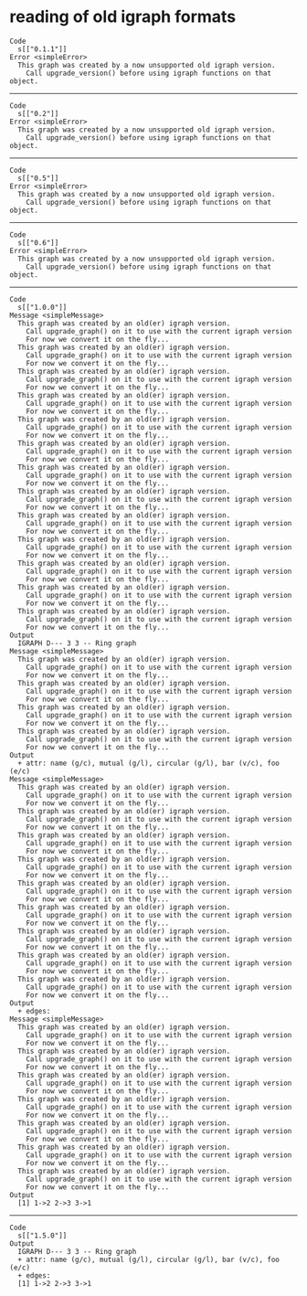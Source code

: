 # reading of old igraph formats

    Code
      s[["0.1.1"]]
    Error <simpleError>
      This graph was created by a now unsupported old igraph version.
        Call upgrade_version() before using igraph functions on that object.

---

    Code
      s[["0.2"]]
    Error <simpleError>
      This graph was created by a now unsupported old igraph version.
        Call upgrade_version() before using igraph functions on that object.

---

    Code
      s[["0.5"]]
    Error <simpleError>
      This graph was created by a now unsupported old igraph version.
        Call upgrade_version() before using igraph functions on that object.

---

    Code
      s[["0.6"]]
    Error <simpleError>
      This graph was created by a now unsupported old igraph version.
        Call upgrade_version() before using igraph functions on that object.

---

    Code
      s[["1.0.0"]]
    Message <simpleMessage>
      This graph was created by an old(er) igraph version.
        Call upgrade_graph() on it to use with the current igraph version
        For now we convert it on the fly...
      This graph was created by an old(er) igraph version.
        Call upgrade_graph() on it to use with the current igraph version
        For now we convert it on the fly...
      This graph was created by an old(er) igraph version.
        Call upgrade_graph() on it to use with the current igraph version
        For now we convert it on the fly...
      This graph was created by an old(er) igraph version.
        Call upgrade_graph() on it to use with the current igraph version
        For now we convert it on the fly...
      This graph was created by an old(er) igraph version.
        Call upgrade_graph() on it to use with the current igraph version
        For now we convert it on the fly...
      This graph was created by an old(er) igraph version.
        Call upgrade_graph() on it to use with the current igraph version
        For now we convert it on the fly...
      This graph was created by an old(er) igraph version.
        Call upgrade_graph() on it to use with the current igraph version
        For now we convert it on the fly...
      This graph was created by an old(er) igraph version.
        Call upgrade_graph() on it to use with the current igraph version
        For now we convert it on the fly...
      This graph was created by an old(er) igraph version.
        Call upgrade_graph() on it to use with the current igraph version
        For now we convert it on the fly...
      This graph was created by an old(er) igraph version.
        Call upgrade_graph() on it to use with the current igraph version
        For now we convert it on the fly...
      This graph was created by an old(er) igraph version.
        Call upgrade_graph() on it to use with the current igraph version
        For now we convert it on the fly...
      This graph was created by an old(er) igraph version.
        Call upgrade_graph() on it to use with the current igraph version
        For now we convert it on the fly...
      This graph was created by an old(er) igraph version.
        Call upgrade_graph() on it to use with the current igraph version
        For now we convert it on the fly...
    Output
      IGRAPH D--- 3 3 -- Ring graph
    Message <simpleMessage>
      This graph was created by an old(er) igraph version.
        Call upgrade_graph() on it to use with the current igraph version
        For now we convert it on the fly...
      This graph was created by an old(er) igraph version.
        Call upgrade_graph() on it to use with the current igraph version
        For now we convert it on the fly...
      This graph was created by an old(er) igraph version.
        Call upgrade_graph() on it to use with the current igraph version
        For now we convert it on the fly...
      This graph was created by an old(er) igraph version.
        Call upgrade_graph() on it to use with the current igraph version
        For now we convert it on the fly...
    Output
      + attr: name (g/c), mutual (g/l), circular (g/l), bar (v/c), foo (e/c)
    Message <simpleMessage>
      This graph was created by an old(er) igraph version.
        Call upgrade_graph() on it to use with the current igraph version
        For now we convert it on the fly...
      This graph was created by an old(er) igraph version.
        Call upgrade_graph() on it to use with the current igraph version
        For now we convert it on the fly...
      This graph was created by an old(er) igraph version.
        Call upgrade_graph() on it to use with the current igraph version
        For now we convert it on the fly...
      This graph was created by an old(er) igraph version.
        Call upgrade_graph() on it to use with the current igraph version
        For now we convert it on the fly...
      This graph was created by an old(er) igraph version.
        Call upgrade_graph() on it to use with the current igraph version
        For now we convert it on the fly...
      This graph was created by an old(er) igraph version.
        Call upgrade_graph() on it to use with the current igraph version
        For now we convert it on the fly...
      This graph was created by an old(er) igraph version.
        Call upgrade_graph() on it to use with the current igraph version
        For now we convert it on the fly...
      This graph was created by an old(er) igraph version.
        Call upgrade_graph() on it to use with the current igraph version
        For now we convert it on the fly...
      This graph was created by an old(er) igraph version.
        Call upgrade_graph() on it to use with the current igraph version
        For now we convert it on the fly...
    Output
      + edges:
    Message <simpleMessage>
      This graph was created by an old(er) igraph version.
        Call upgrade_graph() on it to use with the current igraph version
        For now we convert it on the fly...
      This graph was created by an old(er) igraph version.
        Call upgrade_graph() on it to use with the current igraph version
        For now we convert it on the fly...
      This graph was created by an old(er) igraph version.
        Call upgrade_graph() on it to use with the current igraph version
        For now we convert it on the fly...
      This graph was created by an old(er) igraph version.
        Call upgrade_graph() on it to use with the current igraph version
        For now we convert it on the fly...
      This graph was created by an old(er) igraph version.
        Call upgrade_graph() on it to use with the current igraph version
        For now we convert it on the fly...
      This graph was created by an old(er) igraph version.
        Call upgrade_graph() on it to use with the current igraph version
        For now we convert it on the fly...
      This graph was created by an old(er) igraph version.
        Call upgrade_graph() on it to use with the current igraph version
        For now we convert it on the fly...
    Output
      [1] 1->2 2->3 3->1

---

    Code
      s[["1.5.0"]]
    Output
      IGRAPH D--- 3 3 -- Ring graph
      + attr: name (g/c), mutual (g/l), circular (g/l), bar (v/c), foo (e/c)
      + edges:
      [1] 1->2 2->3 3->1

